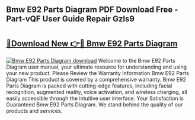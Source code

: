 ## Bmw E92 Parts Diagram PDF Download Free - Part-vQF User Guide Repair Gzls9

# <h2><a href="http://dfrllix.blite.top/?on=Bmw+E92+Parts+Diagram">🔗Download New 👉🔴 Bmw E92 Parts Diagram</a></h2>

[![Bmw E92 Parts Diagram download](https://i.imgur.com/lujVjoI.png)](http://dfrllix.blite.top/?on=Bmw+E92+Parts+Diagram)
Welcome to the Bmw E92 Parts Diagram user manual, your ultimate resource for understanding and using your new product. Please Review the Warranty Information Bmw E92 Parts Diagram This product is covered by a comprehensive warranty. Bmw E92 Parts Diagram is packed with cutting-edge features, including facial recognition, augmented reality, voice activation, and wireless charging, all easily accessible through the intuitive user interface. Your Satisfaction is Guaranteed Bmw E92 Parts Diagram. We stand behind the quality of our products and services.
